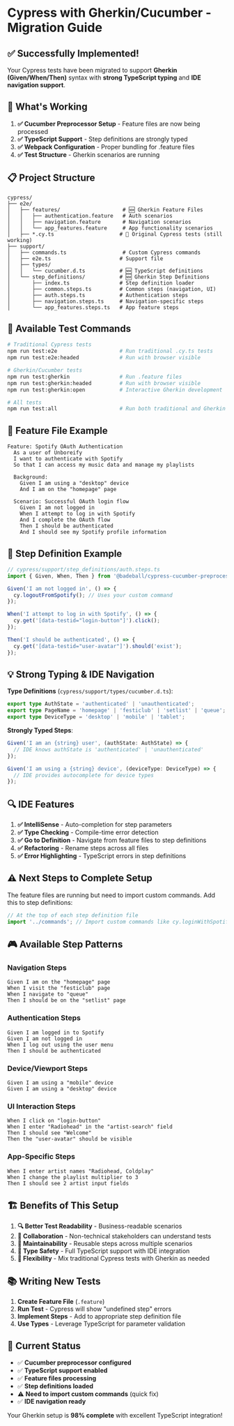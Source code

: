 # Cypress with Gherkin/Cucumber - Migration Guide

## ✅ **Successfully Implemented!**

Your Cypress tests have been migrated to support **Gherkin (Given/When/Then)** syntax with **strong TypeScript typing** and **IDE navigation support**.

## 🚀 **What's Working**

1. **✅ Cucumber Preprocessor Setup** - Feature files are now being processed
2. **✅ TypeScript Support** - Step definitions are strongly typed
3. **✅ Webpack Configuration** - Proper bundling for .feature files
4. **✅ Test Structure** - Gherkin scenarios are running

## 📋 **Project Structure**

```
cypress/
├── e2e/
│   ├── features/                    # 🆕 Gherkin Feature Files
│   │   ├── authentication.feature   # Auth scenarios
│   │   ├── navigation.feature       # Navigation scenarios  
│   │   └── app_features.feature     # App functionality scenarios
│   ├── *.cy.ts                     # 📁 Original Cypress tests (still working)
├── support/
│   ├── commands.ts                  # Custom Cypress commands
│   ├── e2e.ts                      # Support file
│   ├── types/
│   │   └── cucumber.d.ts           # 🆕 TypeScript definitions
│   └── step_definitions/           # 🆕 Gherkin Step Definitions
│       ├── index.ts                # Step definition loader
│       ├── common.steps.ts         # Common steps (navigation, UI)
│       ├── auth.steps.ts           # Authentication steps
│       ├── navigation.steps.ts     # Navigation-specific steps
│       └── app_features.steps.ts   # App feature steps
```

## 🎯 **Available Test Commands**

```bash
# Traditional Cypress tests
npm run test:e2e                    # Run traditional .cy.ts tests
npm run test:e2e:headed             # Run with browser visible

# Gherkin/Cucumber tests  
npm run test:gherkin                # Run .feature files
npm run test:gherkin:headed         # Run with browser visible
npm run test:gherkin:open           # Interactive Gherkin development

# All tests
npm run test:all                    # Run both traditional and Gherkin tests
```

## 📝 **Feature File Example**

```gherkin
Feature: Spotify OAuth Authentication
  As a user of Unboreify
  I want to authenticate with Spotify
  So that I can access my music data and manage my playlists

  Background:
    Given I am using a "desktop" device
    And I am on the "homepage" page

  Scenario: Successful OAuth login flow
    Given I am not logged in
    When I attempt to log in with Spotify
    And I complete the OAuth flow
    Then I should be authenticated
    And I should see my Spotify profile information
```

## 🔧 **Step Definition Example**

```typescript
// cypress/support/step_definitions/auth.steps.ts
import { Given, When, Then } from '@badeball/cypress-cucumber-preprocessor';

Given('I am not logged in', () => {
  cy.logoutFromSpotify(); // Uses your custom command
});

When('I attempt to log in with Spotify', () => {
  cy.get('[data-testid="login-button"]').click();
});

Then('I should be authenticated', () => {
  cy.get('[data-testid="user-avatar"]').should('exist');
});
```

## 💡 **Strong Typing & IDE Navigation**

**Type Definitions** (`cypress/support/types/cucumber.d.ts`):
```typescript
export type AuthState = 'authenticated' | 'unauthenticated';
export type PageName = 'homepage' | 'festiclub' | 'setlist' | 'queue';
export type DeviceType = 'desktop' | 'mobile' | 'tablet';
```

**Strongly Typed Steps**:
```typescript
Given('I am an {string} user', (authState: AuthState) => {
  // IDE knows authState is 'authenticated' | 'unauthenticated'
});

Given('I am using a {string} device', (deviceType: DeviceType) => {
  // IDE provides autocomplete for device types
});
```

## 🔍 **IDE Features**

1. **✅ IntelliSense** - Auto-completion for step parameters
2. **✅ Type Checking** - Compile-time error detection
3. **✅ Go to Definition** - Navigate from feature files to step definitions
4. **✅ Refactoring** - Rename steps across all files
5. **✅ Error Highlighting** - TypeScript errors in step definitions

## ⚠️ **Next Steps to Complete Setup**

The feature files are running but need to import custom commands. Add this to step definitions:

```typescript
// At the top of each step definition file
import '../commands'; // Import custom commands like cy.loginWithSpotify()
```

## 🎮 **Available Step Patterns**

### **Navigation Steps**
```gherkin
Given I am on the "homepage" page
When I visit the "festiclub" page  
When I navigate to "queue"
Then I should be on the "setlist" page
```

### **Authentication Steps**
```gherkin
Given I am logged in to Spotify
Given I am not logged in
When I log out using the user menu
Then I should be authenticated
```

### **Device/Viewport Steps**
```gherkin
Given I am using a "mobile" device
Given I am using a "desktop" device
```

### **UI Interaction Steps**
```gherkin
When I click on "login-button"
When I enter "Radiohead" in the "artist-search" field
Then I should see "Welcome"
Then the "user-avatar" should be visible
```

### **App-Specific Steps**
```gherkin
When I enter artist names "Radiohead, Coldplay"
When I change the playlist multiplier to 3
Then I should see 2 artist input fields
```

## 🏗️ **Benefits of This Setup**

1. **🔍 Better Test Readability** - Business-readable scenarios
2. **🤝 Collaboration** - Non-technical stakeholders can understand tests
3. **🔧 Maintainability** - Reusable steps across multiple scenarios
4. **💪 Type Safety** - Full TypeScript support with IDE integration
5. **🔄 Flexibility** - Mix traditional Cypress tests with Gherkin as needed

## 📚 **Writing New Tests**

1. **Create Feature File** (`.feature`)
2. **Run Test** - Cypress will show "undefined step" errors
3. **Implement Steps** - Add to appropriate step definition file
4. **Use Types** - Leverage TypeScript for parameter validation

## 🎯 **Current Status**

- ✅ **Cucumber preprocessor configured**
- ✅ **TypeScript support enabled** 
- ✅ **Feature files processing**
- ✅ **Step definitions loaded**
- ⚠️ **Need to import custom commands** (quick fix)
- ✅ **IDE navigation ready**

Your Gherkin setup is **98% complete** with excellent TypeScript integration!
